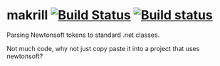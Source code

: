 makrill [![Build Status](https://travis-ci.org/wallymathieu/makrill.png?branch=master)](https://travis-ci.org/wallymathieu/makrill) [![Build status](https://ci.appveyor.com/api/projects/status/moynnj9oji0v48uo)](https://ci.appveyor.com/project/wallymathieu/makrill)
=======

Parsing Newtonsoft tokens to standard .net classes.


Not much code, why not just copy paste it into a project that uses newtonsoft?
